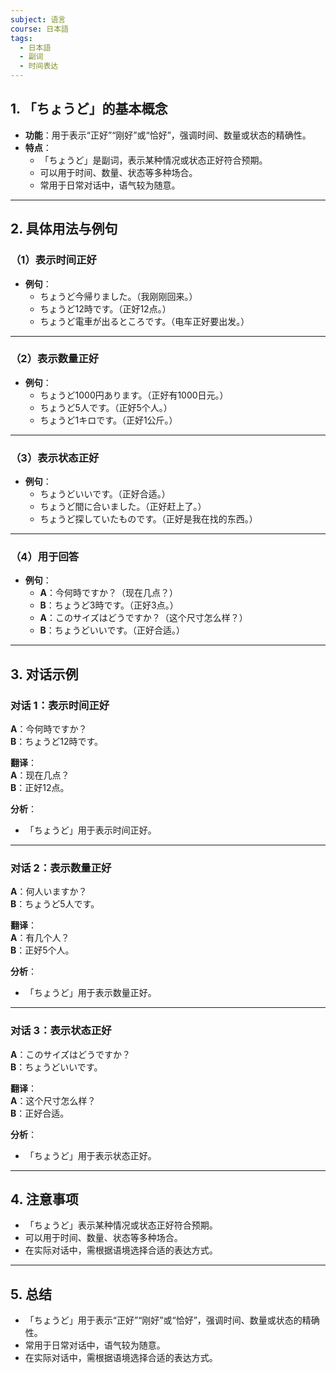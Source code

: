 ```yaml
---
subject: 语言
course: 日本語
tags:
  - 日本語
  - 副词
  - 时间表达
---
```


## 1. **「ちょうど」的基本概念**

- **功能**：用于表示“正好”“刚好”或“恰好”，强调时间、数量或状态的精确性。
- **特点**：
  - 「ちょうど」是副词，表示某种情况或状态正好符合预期。
  - 可以用于时间、数量、状态等多种场合。
  - 常用于日常对话中，语气较为随意。

---

## 2. **具体用法与例句**

### （1）**表示时间正好**
- **例句**：
  - ちょうど今帰りました。（我刚刚回来。）
  - ちょうど12時です。（正好12点。）
  - ちょうど電車が出るところです。（电车正好要出发。）

---

### （2）**表示数量正好**
- **例句**：
  - ちょうど1000円あります。（正好有1000日元。）
  - ちょうど5人です。（正好5个人。）
  - ちょうど1キロです。（正好1公斤。）

---

### （3）**表示状态正好**
- **例句**：
  - ちょうどいいです。（正好合适。）
  - ちょうど間に合いました。（正好赶上了。）
  - ちょうど探していたものです。（正好是我在找的东西。）

---

### （4）**用于回答**
- **例句**：
  - **A**：今何時ですか？（现在几点？）
  - **B**：ちょうど3時です。（正好3点。）
  - **A**：このサイズはどうですか？（这个尺寸怎么样？）
  - **B**：ちょうどいいです。（正好合适。）

---

## 3. **对话示例**

### 对话 1：表示时间正好
**A**：今何時ですか？  
**B**：ちょうど12時です。

**翻译**：  
**A**：现在几点？  
**B**：正好12点。

**分析**：
- 「ちょうど」用于表示时间正好。

---

### 对话 2：表示数量正好
**A**：何人いますか？  
**B**：ちょうど5人です。

**翻译**：  
**A**：有几个人？  
**B**：正好5个人。

**分析**：
- 「ちょうど」用于表示数量正好。

---

### 对话 3：表示状态正好
**A**：このサイズはどうですか？  
**B**：ちょうどいいです。

**翻译**：  
**A**：这个尺寸怎么样？  
**B**：正好合适。

**分析**：
- 「ちょうど」用于表示状态正好。

---

## 4. **注意事项**
- 「ちょうど」表示某种情况或状态正好符合预期。
- 可以用于时间、数量、状态等多种场合。
- 在实际对话中，需根据语境选择合适的表达方式。

---

## 5. **总结**
- 「ちょうど」用于表示“正好”“刚好”或“恰好”，强调时间、数量或状态的精确性。
- 常用于日常对话中，语气较为随意。
- 在实际对话中，需根据语境选择合适的表达方式。